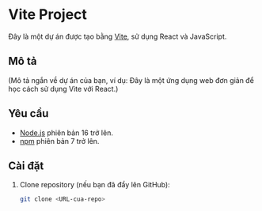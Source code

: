 # Vite Project

Đây là một dự án được tạo bằng [Vite](https://vitejs.dev/), sử dụng React và JavaScript.

## Mô tả
(Mô tả ngắn về dự án của bạn, ví dụ: Đây là một ứng dụng web đơn giản để học cách sử dụng Vite với React.)

## Yêu cầu
- [Node.js](https://nodejs.org/) phiên bản 16 trở lên.
- [npm](https://www.npmjs.com/) phiên bản 7 trở lên.

## Cài đặt

1. Clone repository (nếu bạn đã đẩy lên GitHub):
   ```bash
   git clone <URL-cua-repo>
